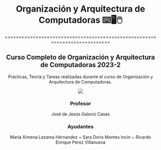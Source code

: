 </div>

<div align="center">

# Organización y Arquitectura de Computadoras ⌨️🖥️🖱️

===========================================================================

Curso Completo de Organización y Arquitectura de Computadoras 2023-2 
-------------------------------------------

</div>
  

</div>

<div align="center">

Prácticas, Teoría y Tareas realizadas durante el curso de Organización y Arquitectura de Computadoras.

<!--
***<p style="text-align: center;">Carlos Emilio Castañón Maldonado   ~ Pablo  César Navarro Santana  </p>*** 
-->

[![](https://media.giphy.com/media/st8Wfzji7jm146Ru7p/giphy.gif)](https://www.youtube.com/watch?v=X8f5RgwY8CI)




### Profesor
José de Jesús Galaviz Casas

### Ayudantes

María Ximena Lezama Hérnandez ~  Sara Doris Montes Incin ~  Ricardo Enrique Pérez Villanueva
  
</div>  
